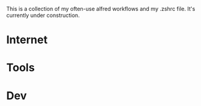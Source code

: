 This is a collection of my often-use alfred workflows and my .zshrc file. It's currently under construction.
# Internet




# Tools





# Dev
